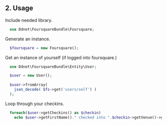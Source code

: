 ## 2. Usage
Include needed library.
```php
  use Ddnet\FoursquareBundle\Foursquare;
```
Generate an instance.
```php
  $foursquare = new Foursquare();
```
Get an instance of yourself (if logged into foursquare.)
```php
  use Ddnet\FoursquareBundle\Entity\User; 

  $user = new User();
  
  $user->fromArray(
    json_decode( $fs->get('users/self') ) 
  );
```      
Loop through your checkins.
```php
  foreach($user->getCheckins() as $checkin)
    echo $user->getFirstName()." checked into ".$checkin->getVenue()->getName()." at ".$checkin->getCreatedAt()."\n";
```